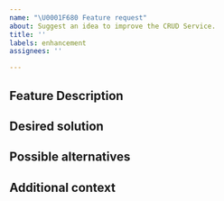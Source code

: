 ```yaml
---
name: "\U0001F680 Feature request"
about: Suggest an idea to improve the CRUD Service.
title: ''
labels: enhancement
assignees: ''

---
```


## Feature Description
<!-- 
A clear and concise description of what the problem is, why you think this feature might be important for you and anyone else.
Also, include information about any problem and/or any existing issue.
-->

## Desired solution
<!-- Add a clear and concise description of what you think might be a desirable solution. -->

## Possible alternatives
<!-- A clear and concise description of any alternative solutions or features you've considered, or any workaround already existing -->

## Additional context
<!-- Add any other context or screenshots about the feature request here. If you don't need to add anything, feel free to remove this section. -->